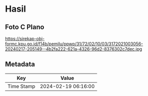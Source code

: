 # Hasil

## Foto C Plano

https://sirekap-obj-formc.kpu.go.id/f14b/pemilu/ppwp/31/72/02/10/03/3172021003056-20240217-205149--4b2fa222-621a-4326-96d2-8376302c7dec.jpg


## Metadata

| Key        | Value               |
| ---------- | ------------------- |
| Time Stamp | 2024-02-19 06:16:00 |



